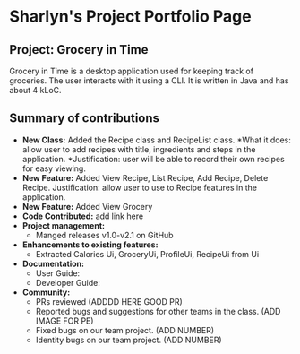 # Sharlyn's Project Portfolio Page

## Project: Grocery in Time
Grocery in Time is a desktop application used for keeping track of groceries.
The user interacts with it using a CLI. It is written in Java and has about 4 kLoC.

## Summary of contributions
* **New Class:** Added the Recipe class and RecipeList class.
  *What it does: allow user to add recipes with title, ingredients and steps in the application.
  *Justification: user will be able to record their own recipes for easy viewing.
* **New Feature:** Added View Recipe, List Recipe, Add Recipe, Delete Recipe.
  Justification: allow user to use to Recipe features in the application.
*  **New Feature:** Added View Grocery
* **Code Contributed:** add link here
* **Project management:** 
  * Manged releases v1.0-v2.1 on GitHub
* **Enhancements to existing features:** 
  * Extracted Calories Ui, GroceryUi, ProfileUi, RecipeUi from Ui
* **Documentation:**
  * User Guide:
  * Developer Guide:
* **Community:**
  * PRs reviewed (ADDDD HERE GOOD PR)
  * Reported bugs and suggestions for other teams in the class. (ADD IMAGE FOR PE)
  * Fixed bugs on our team project. (ADD NUMBER)
  * Identity bugs on our team project. (ADD NUMBER)
  
